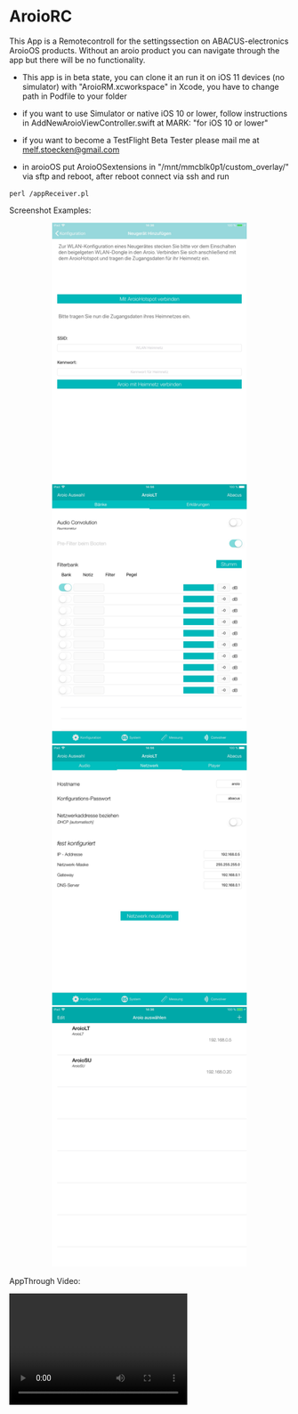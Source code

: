 # AroioRC

This App is a Remotecontroll for the settingssection on ABACUS-electronics AroioOS products. Without an aroio product you can navigate through the app but there will be no functionality. 

- This app is in beta state, you can clone it an run it on iOS 11 devices (no simulator) with "AroioRM.xcworkspace" in Xcode, you have to change path in Podfile to your folder
- if you want to use Simulator or native iOS 10 or lower, follow instructions in AddNewAroioViewController.swift at MARK: "for iOS 10 or lower"
- if you want to become a TestFlight Beta Tester please mail me at melf.stoecken@gmail.com

- in aroioOS put AroioOSextensions in "/mnt/mmcblk0p1/custom_overlay/" via sftp and reboot, after reboot connect via ssh and run
```
perl /appReceiver.pl
```

Screenshot Examples:

<p align="center">
  <img src="https://github.com/Melf11/AroioRC/blob/master/Scrennshots/02_IPad_AddWiFiHotspot.JPG" width="350"/>
  <img src="https://github.com/Melf11/AroioRC/blob/master/Scrennshots/02_IPad_Convolution.JPG" width="350"/>
  <img src="https://github.com/Melf11/AroioRC/blob/master/Scrennshots/02_IPad_Network.JPG" width="350"/>
  <img src="https://github.com/Melf11/AroioRC/blob/master/Scrennshots/02_IPad_TableView.JPG" width="350"/>
</p>

AppThrough Video:

<video src="https://github.com/Melf11/AroioRC/blob/master/AppThrough.mp4" width="320" height="200" controls preload></video>

